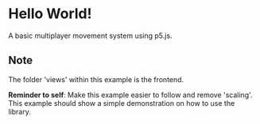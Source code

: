 # Hello World!

A basic multiplayer movement system using p5.js.

## Note

The folder 'views' within this example is the frontend.

**Reminder to self**: Make this example easier to follow and remove 'scaling'. This example should show a simple demonstration on how to use the library.